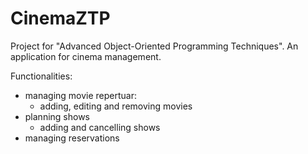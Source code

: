 # CinemaZTP
Project for "Advanced Object-Oriented Programming Techniques". An application for cinema management. 

Functionalities:
- managing movie repertuar:
  - adding, editing and removing movies
- planning shows
  - adding and cancelling shows
- managing reservations

